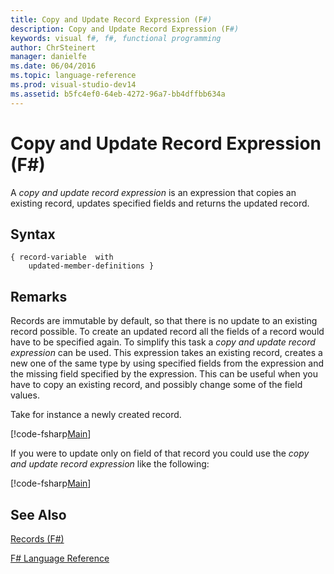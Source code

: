 ```yaml
---
title: Copy and Update Record Expression (F#)
description: Copy and Update Record Expression (F#)
keywords: visual f#, f#, functional programming
author: ChrSteinert
manager: danielfe
ms.date: 06/04/2016
ms.topic: language-reference
ms.prod: visual-studio-dev14
ms.assetid: b5fc4ef0-64eb-4272-96a7-bb4dffbb634a
---
```


# Copy and Update Record Expression (F#)

A *copy and update record expression* is an expression that copies an existing record, updates specified fields and returns the updated record.


## Syntax

```
{ record-variable  with
    updated-member-definitions }
```

## Remarks
Records are immutable by default, so that there is no update to an existing record possible. To create an updated record all the fields of a record would have to be specified again. To simplify this task a *copy and update record expression* can be used. This expression takes an existing record, creates a new one of the same type by using specified fields from the expression and the missing field specified by the expression.
This can be useful when you have to copy an existing record, and possibly change some of the field values.

Take for instance a newly created record.

[!code-fsharp[Main](snippets/fslangref1/snippet1905.fs)]

If you were to update only on field of that record you could use the *copy and update record expression* like the following:

[!code-fsharp[Main](snippets/fslangref1/snippet1906.fs)]

## See Also
[Records (F&#35;)](records-[fsharp].md)

[F&#35; Language Reference](FSharp-Language-Reference.md)
